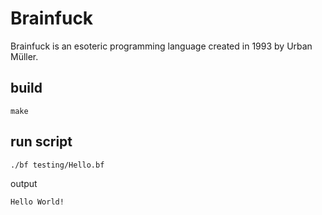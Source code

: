 # Brainfuck

Brainfuck is an esoteric programming language created in 1993 by Urban Müller.

## build
```
make
```

## run script
```
./bf testing/Hello.bf
```
output
```
Hello World!
```